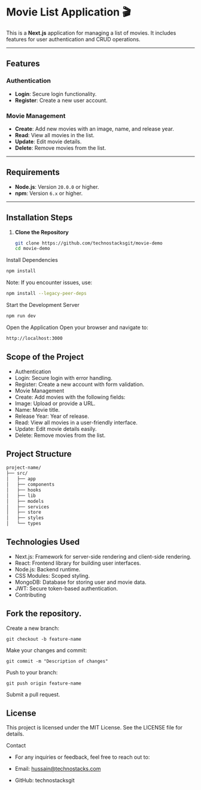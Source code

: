 # Movie List Application 🎬

This is a **Next.js** application for managing a list of movies. It includes features for user authentication and CRUD operations.

---

## **Features**

### **Authentication**
- **Login**: Secure login functionality.
- **Register**: Create a new user account.

### **Movie Management**
- **Create**: Add new movies with an image, name, and release year.
- **Read**: View all movies in the list.
- **Update**: Edit movie details.
- **Delete**: Remove movies from the list.

---

## **Requirements**
- **Node.js**: Version `20.0.0` or higher.
- **npm**: Version `6.x` or higher.

---

## **Installation Steps**

1. **Clone the Repository**
   ```bash
   git clone https://github.com/technostacksgit/movie-demo
   cd movie-demo
Install Dependencies
```bash
npm install
```
Note: If you encounter issues, use:

```bash
npm install --legacy-peer-deps
```
Start the Development Server

```bash
npm run dev
```
Open the Application Open your browser and navigate to:

```bash
http://localhost:3000
```

## **Scope of the Project**
- Authentication
- Login: Secure login with error handling.
- Register: Create a new account with form validation.
- Movie Management
- Create: Add movies with the following fields:
- Image: Upload or provide a URL.
- Name: Movie title.
- Release Year: Year of release.
- Read: View all movies in a user-friendly interface.
- Update: Edit movie details easily.
- Delete: Remove movies from the list.

## **Project Structure**

```bash
project-name/
├── src/
│   ├── app
│   ├── components
│   ├── hooks
│   ├── lib
│   ├── models
│   ├── services
│   ├── store
│   ├── styles
│   └── types
```

## **Technologies Used**
- Next.js: Framework for server-side rendering and client-side rendering.
- React: Frontend library for building user interfaces.
- Node.js: Backend runtime.
- CSS Modules: Scoped styling.
- MongoDB: Database for storing user and movie data.
- JWT: Secure token-based authentication.
- Contributing

## **Fork the repository.**

Create a new branch:
```
git checkout -b feature-name
```
Make your changes and commit:
```
git commit -m "Description of changes"
```
Push to your branch:
```
git push origin feature-name
```
Submit a pull request.

## **License**
This project is licensed under the MIT License. See the LICENSE file for details.

Contact
- For any inquiries or feedback, feel free to reach out to:

- Email: hussain@technostacks.com
- GitHub: technostacksgit
